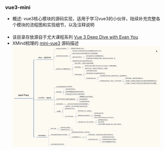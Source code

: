 ### vue3-mini
* 概述: vue3核心模块的源码实现，适用于学习vue3的小伙伴，陆续补充完整各个模块的流程图和实现细节，以及注释说明

#### 
* 该目录存放源自于尤大课程系列 [Vue 3 Deep Dive with Evan You](https://www.bilibili.com/video/BV1rC4y187Vw)
* XMind梳理的 [mini-vue3](./src/mini-vue.html) 源码描述 ![vues-mini](./images/mini-vue3.png)
